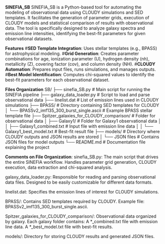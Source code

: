 **SINEFIA_SB**
SINEFIA_SB is a Python-based tool for automating the modeling of observational data using CLOUDY simulations and SED templates. It facilitates the generation of parameter grids, execution of CLOUDY models and statistical comparison of results with observational data. The tool is specifically designed to analyze galaxy spectra and emission line intensities, identifying the best-fit parameters for given observational datasets.


**Features**
#**SED Template Integration**: Uses stellar templates (e.g., BPASS) for astrophysical modeling.
#**Grid Generation**: Creates parameter combinations for age, ionization parameter (U), hydrogen density (nh), metallicity (Z), covering factor (cov), and column density (NH).
#**CLOUDY Automation**: Prepares input files, runs simulations, and manages outputs.
#**Best Model Identification**: Computes chi-squared values to identify the best-fit parameters for each observational dataset.


**Files Organization**
SB/
├── sinefia_SB.py             # Main script for running the SINEFIA pipeline
├── galaxy_data_loader.py     # Script to load and parse observational data
├── linelist.dat              # List of emission lines used in CLOUDY simulations
├── BPASS/                    # Directory containing SED templates for CLOUDY
│   └── BPASSv2_imf135_300_burst_single.ascii  # Example BPASS stellar template file
├── Spitzer_galaxies_for_CLOUDY_comparison/  # Folder for observational data
│   ├── Galaxy1/              # Folder for Galaxy1 observational data
│   │   ├── Galaxy1_combined.txt  # Input file with emission line data
│   │   └── Galaxy1_best_model.txt  # Best-fit result file
├── models/                   # Directory where CLOUDY outputs and JSON results are stored
│   └── JSON files            # Contains JSON files for model outputs
└── README.md                 # Documentation file explaining the project


**Comments on File Organization**:
sinefia_SB.py:
The main script that drives the entire SINEFIA workflow.
Handles parameter grid generation, CLOUDY execution, data extraction and chi-squared analysis.

galaxy_data_loader.py:
Responsible for reading and parsing observational data files.
Designed to be easily customizable for different data formats.

linelist.dat:
Specifies the emission lines of interest for CLOUDY simulations.

BPASS/:
Contains SED templates required by CLOUDY.
Example file: BPASSv2_imf135_300_burst_single.ascii.

Spitzer_galaxies_for_CLOUDY_comparison/:
Observational data organized by galaxy.
Each galaxy folder contains:
A *_combined.txt file with emission line data.
A *_best_model.txt file with best-fit results.

models/:
Directory for storing CLOUDY results and generated JSON files.

